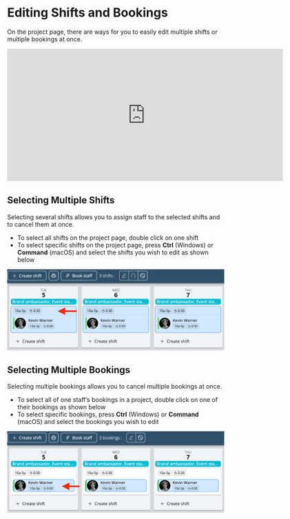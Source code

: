 # Editing Shifts and Bookings

On the project page, there are ways for you to easily edit multiple shifts or multiple bookings at once.

<iframe width="640" height="307" src="https://www.loom.com/embed/fa218e5279844c948ebda2c71f58257d" frameborder="0" webkitallowfullscreen mozallowfullscreen allowfullscreen></iframe>

## Selecting Multiple Shifts
Selecting several shifts allows you to assign staff to the selected shifts and to cancel them at once.
- To select all shifts on the project page, double click on one shift
- To select specific shifts on the project page, press **Ctrl** (Windows) or **Command** (macOS) and select the shifts you wish to edit as shown below

![select_multiple_shifts.png](Images/select_multiple_shifts.png)

## Selecting Multiple Bookings
Selecting multiple bookings allows you to cancel multiple bookings at once.
- To select all of one staff’s bookings in a project, double click on one of their bookings as shown below
- To select specific bookings, press **Ctrl** (Windows) or **Command** (macOS) and select the bookings you wish to edit

![select_multiple_bookings.png](Images/select_multiple_bookings.png)

